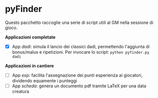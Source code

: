 pyFinder
========

Questo pacchetto raccoglie una serie di script utili al GM nella sessione di gioco.

**Applicazioni completate**
- [x] App _dadi_: simula il lancio dei classici dadi, permettendo l'aggiunta di bonus/malus e ripetizioni. Per invocare lo script: ```python pyfinder.py dadi```

**Applicazioni in cantiere**
- [ ] App _exp_: facilita l'assegnazione dei punti esperienza ai giocatori, dividendo equamente i punteggi
- [ ] App _scheda_: genera un documento pdf tramite LaTeX per una data creatura
